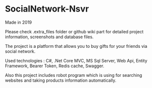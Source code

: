 # SocialNetwork-Nsvr

Made in 2019

Please check .extra_files folder or github wiki part for detailed project information, screenshots and database files.

The project is a platform that allows you to buy gifts for your friends via social network.

Used technologies : C#, .Net Core MVC, MS Sql Server, Web Api, Entity Framework, Bearer Token, Redis cache, Swagger.

Also this project includes robot program which is using for searching websites and taking products information automatically.